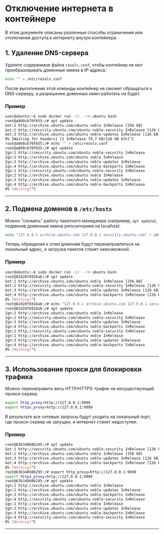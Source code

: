 # Отключение интернета в контейнере

В этом документе описаны различные способы ограничения или отключения доступа к интернету внутри контейнера.

## 1. Удаление DNS-сервера

Удалите содержимое файла `resolv.conf`, чтобы контейнер не мог преобразовывать доменные имена в IP-адреса:

```bash
echo "" > /etc/resolv.conf
```

После выполнения этой команды контейнер не сможет обращаться к DNS-серверу, и разрешение доменных имен работать не будет.

### Пример

```bash
user@ubuntu:~$ sudo docker run -it --rm ubuntu bash
root@a860cb70f655:/# apt update
Get:1 http://archive.ubuntu.com/ubuntu noble InRelease [256 kB]
Get:2 http://security.ubuntu.com/ubuntu noble-security InRelease [126 kB]
Get:3 http://archive.ubuntu.com/ubuntu noble-updates InRelease [126 kB]
0% [Waiting for headers] [2 InRelease 79.7 kB/126 kB 63%]^C
root@a860cb70f655:/# echo "" > /etc/resolv.conf
root@a860cb70f655:/# apt update
Ign:1 http://security.ubuntu.com/ubuntu noble-security InRelease
Ign:2 http://archive.ubuntu.com/ubuntu noble InRelease
Ign:3 http://archive.ubuntu.com/ubuntu noble-updates InRelease
Ign:4 http://archive.ubuntu.com/ubuntu noble-backports InRelease
Ign:1 http://security.ubuntu.com/ubuntu noble-security InRelease
Ign:2 http://archive.ubuntu.com/ubuntu noble InRelease
Ign:3 http://archive.ubuntu.com/ubuntu noble-updates InRelease
Ign:4 http://archive.ubuntu.com/ubuntu noble-backports InRelease
0% [Working]^C
```

---

## 2. Подмена доменов в `/etc/hosts`

Можно "сломать" работу пакетного менеджера (например, `apt update`), подменив доменные имена репозиториев на localhost:

```bash
echo "127.0.0.1 archive.ubuntu.com 127.0.0.1 security.ubuntu.com" > /etc/hosts
```

Теперь обращения к этим доменам будут перенаправляться на локальный адрес, и загрузка пакетов станет невозможной.

### Пример

```bash
user@ubuntu:~$ sudo docker run -it --rm ubuntu bash
root@82d28f6916ab:/# apt update
Get:1 http://archive.ubuntu.com/ubuntu noble InRelease [256 kB]
Get:2 http://security.ubuntu.com/ubuntu noble-security InRelease [126 kB]
Get:3 http://archive.ubuntu.com/ubuntu noble-updates InRelease [126 kB]
Get:4 http://archive.ubuntu.com/ubuntu noble-backports InRelease [126 kB]
0% [Working]^C
root@82d28f6916ab:/# echo "127.0.0.1 archive.ubuntu.com 127.0.0.1 security.ubuntu.com" > /etc/hosts
root@82d28f6916ab:/# apt update
Ign:1 http://archive.ubuntu.com/ubuntu noble InRelease
Ign:2 http://security.ubuntu.com/ubuntu noble-security InRelease
Ign:3 http://archive.ubuntu.com/ubuntu noble-updates InRelease
Ign:4 http://archive.ubuntu.com/ubuntu noble-backports InRelease
Ign:2 http://security.ubuntu.com/ubuntu noble-security InRelease
Ign:1 http://archive.ubuntu.com/ubuntu noble InRelease
Ign:3 http://archive.ubuntu.com/ubuntu noble-updates InRelease
Ign:4 http://archive.ubuntu.com/ubuntu noble-backports InRelease
0% [Working]^C
```

---

## 3. Использование прокси для блокировки трафика

Можно перенаправить весь HTTP/HTTPS-трафик на несуществующий прокси-сервер:

```bash
export http_proxy=http://127.0.0.1:9999
export https_proxy=http://127.0.0.1:9999
```

В результате все сетевые запросы будут уходить на локальный порт, где прокси-сервер не запущен, и интернет станет недоступен.

### Пример

```bash
root@63b34860b295:/# apt update
Get:1 http://security.ubuntu.com/ubuntu noble-security InRelease [126 kB]
Get:2 http://archive.ubuntu.com/ubuntu noble InRelease [256 kB]
Get:3 http://archive.ubuntu.com/ubuntu noble-updates InRelease [126 kB]
Get:4 http://archive.ubuntu.com/ubuntu noble-backports InRelease [126 kB]
0% [Working]^C
root@63b34860b295:/# export http_proxy=http://127.0.0.1:9999
export https_proxy=http://127.0.0.1:9999
root@63b34860b295:/# apt update
Ign:1 http://archive.ubuntu.com/ubuntu noble InRelease
Ign:2 http://archive.ubuntu.com/ubuntu noble-updates InRelease
Ign:3 http://archive.ubuntu.com/ubuntu noble-backports InRelease
Ign:4 http://security.ubuntu.com/ubuntu noble-security InRelease
Ign:1 http://archive.ubuntu.com/ubuntu noble InRelease
Ign:2 http://archive.ubuntu.com/ubuntu noble-updates InRelease
Ign:3 http://archive.ubuntu.com/ubuntu noble-backports InRelease
Ign:4 http://security.ubuntu.com/ubuntu noble-security InRelease
0% [Working]^C
```

---

